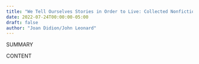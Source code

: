```yaml
---
title: "We Tell Ourselves Stories in Order to Live: Collected Nonfiction"
date: 2022-07-24T00:00:00-05:00
draft: false
author: "Joan Didion/John Leonard"
---
```


SUMMARY

<!--more-->

CONTENT